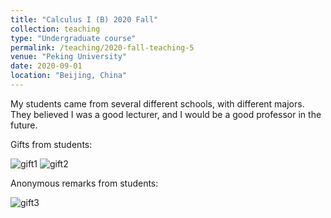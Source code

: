 ```yaml
---
title: "Calculus I (B) 2020 Fall"
collection: teaching
type: "Undergraduate course"
permalink: /teaching/2020-fall-teaching-5
venue: "Peking University"
date: 2020-09-01
location: "Beijing, China"
---
```


My students came from several different schools, with different majors. They believed I was a good lecturer, and I would be a good professor in the future.

Gifts from students:

![gift1](https://zijiejin.github.io/images/2020fall2.jpg)
![gift2](https://zijiejin.github.io/images/2020fall3.jpg)

Anonymous remarks from students:

![gift3](https://zijiejin.github.io/images/2020fall1.jpg)
